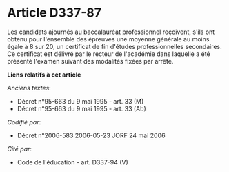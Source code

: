 # Article D337-87

Les candidats ajournés au baccalauréat professionnel reçoivent, s'ils ont obtenu pour l'ensemble des épreuves une moyenne
générale au moins égale à 8 sur 20, un certificat de fin d'études professionnelles secondaires. Ce certificat est délivré par
le recteur de l'académie dans laquelle a été présenté l'examen suivant des modalités fixées par arrêté.

**Liens relatifs à cet article**

_Anciens textes_:

  - Décret n°95-663 du 9 mai 1995 - art. 33 (M)
  - Décret n°95-663 du 9 mai 1995 - art. 33 (Ab)

_Codifié par_:

  - Décret n°2006-583 2006-05-23 JORF 24 mai 2006

_Cité par_:

  - Code de l'éducation - art. D337-94 (V)
